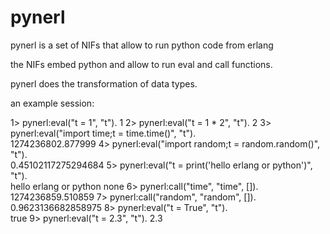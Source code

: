 # pynerl

pynerl is a set of NIFs that allow to run python code from erlang

the NIFs embed python and allow to run eval and call functions.

pynerl does the transformation of data types.

an example session:

1> pynerl:eval("t = 1", "t").
1
2> pynerl:eval("t = 1 * 2", "t").
2
3> pynerl:eval("import time;t = time.time()", "t").            
1274236802.877999
4> pynerl:eval("import random;t = random.random()", "t").         
0.45102117275294684
5> pynerl:eval("t = print('hello erlang or python')", "t").                                 
hello erlang or python
                      none
6> pynerl:call("time", "time", []).                        
1274236859.510859
7> pynerl:call("random", "random", []).
0.9623136682858975
8> pynerl:eval("t = True", "t").                           
true
9> pynerl:eval("t = 2.3", "t"). 
2.3

